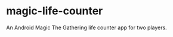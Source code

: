 magic-life-counter
==================

An Android Magic The Gathering life counter app for two players.
